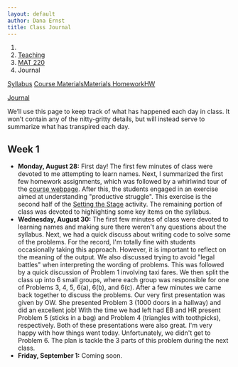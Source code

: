 ```yaml
---
layout: default
author: Dana Ernst
title: Class Journal
---
```


<ol class="breadcrumb">
  <li><a href="/"><i class="fa fa-home"></i></a></li>
  <li><a href="/teaching/">Teaching</a></li>
  <li><a href="/teaching/mat220f17">MAT 220</a></li>
  <li class="active">Journal</li>
</ol>

<div class="row">
<div class="col-xs-12">
<div class="btn-group btn-group-justified">
<a class="btn btn-default btn-success" href="{{site.baseurl}}/teaching/mat220f17/syllabus/">Syllabus</a>

<a class="btn btn-default btn-primary" href="{{site.baseurl}}/teaching/mat220f17/materials/">
<span class="hidden-xs">Course Materials</span><span class="visible-xs">Materials</span>
</a>

<a class="btn btn-default btn-warning" href="{{site.baseurl}}/teaching/mat220f17/homework/">
<span class="hidden-xs">Homework</span><span class="visible-xs">HW</span>
</a>

<a class="btn btn-default btn-info" href="{{site.baseurl}}/teaching/mat220f17/journal/">Journal</a>
</div>
</div>
</div>

<p style="margin-top:10px;">
We’ll use this page to keep track of what has happened each day in class. It won’t contain any of the nitty-gritty details, but will instead serve to summarize what has transpired each day.
</p>

## Week 1 ##

<ul class="fa-ul">
  <li><i class="fa-li fa fa-calendar-check-o"></i><b>Monday, August 28:</b> First day! The first few minutes of class were devoted to me attempting to learn names. Next, I summarized the first few homework assignments, which was followed by a whirlwind tour of the <a href="{{site.baseurl}}/teaching/mat220f17/">course webpage</a>. After this, the students engaged in an exercise aimed at understanding "productive struggle". This exercise is the second half of the <a href="{{site.baseurl}}/teaching/SettingTheStage.pdf">Setting the Stage</a> activity.  The remaining portion of class was devoted to highlighting some key items on the syllabus.
</li>
  <li><i class="fa-li fa fa-calendar-check-o"></i><b>Wednesday, August 30:</b> The first few minutes of class were devoted to learning names and making sure there weren't any questions about the syllabus.  Next, we had a quick discuss about writing code to solve some of the problems. For the record, I'm totally fine with students occasionally taking this approach.  However, it is important to reflect on the meaning of the output.  We also discussed trying to avoid "legal battles" when interpreting the wording of problems. This was followed by a quick discussion of Problem 1 involving taxi fares.  We then split the class up into 6 small groups, where each group was responsible for one of Problems 3, 4, 5, 6(a), 6(b), and 6(c). After a few minutes we came back together to discuss the problems.  Our very first presentation was given by OW. She presented Problem 3 (1000 doors in a hallway) and did an excellent job! With the time we had left had EB and HR present Problem 5 (sticks in a bag) and Problem 4 (triangles with toothpicks), respectively. Both of these presentations were also great.  I'm very happy with how things went today. Unfortunately, we didn't get to Problem 6. The plan is tackle the 3 parts of this problem during the next class.</li>
  <li><i class="fa-li fa fa-calendar-check-o"></i><b>Friday, September 1:</b> Coming soon.</li>
</ul>

<!-- ## Week 2 ##

<ul class="fa-ul">
  <li><i class="fa-li fa fa-calendar-check-o"></i><b>Monday, January 23:</b> Despite the weather we had great attendance and class went really well.  After reviewing a few key ideas, we split the class up into four small groups to work on Problems 5, 4(b)/6, 7, and 8, respectively.  I left the groups chat for about 5 minutes and then we started discussing proposed solutions.  We had MH, JM, and RD present Problems 5, 4(b)/6, and 7, respectively.  Along the way, several other people chimed in.  We ran out of time to discuss Problem 8.  I hope we can squeeze that one in next time.</li>
  <li><i class="fa-li fa fa-calendar-check-o"></i><b>Wednesday, January 25:</b> Today was a good day and we got a lot accomplished.  After summarizing some key ideas and the status Problems 1-7, we moved onto Problems 8-11.  SW shared her solution to Problem 8 and then MS summarized a slick solution that involved less analysis. For Problem 9, we had AT1 and AC present their solutions to Problem 9.  Next, BG provided a nice take on Problem 10.  I spent the last few minutes of class giving some hints on Problem 11.</li>
  <li><i class="fa-li fa fa-calendar-check-o"></i><b>Friday, January 27:</b> Despite being a tremendous amount of pain, I think things went well today.  We were really productive.  KG's explanation (with comments from LL) for Problem 7 finally put that one to rest.  Next, we had RG discuss a conjecture for Problem 12, which connects with triangular numbers. Then BS, JK, and NP presented Problem 13, a visual approach to Problem 14, and an algebraic proof for Problem 14.  We wrapped up with a general discussion of Problem 11, which included guidance from RD and MS.</li>
</ul>

## Week 3 ##

<ul class="fa-ul">
  <li><i class="fa-li fa fa-calendar-check-o"></i><b>Monday, January 30:</b> The week is off to a good start.  We kicked off by having SS and MR present visual and algebraic proofs, respectively, for Problem 15.  After allowed students to chat in small groups for a few minutes, JS2 presented a slick solution to Problem 16. Next, we had students chat in small groups about Problem 17.  AS discussed a case analysis for Problem 17 and then we distilled the argument down to a single case.  We wrapped up by discussing Erdos and the next few homework problems.</li>
  <li><i class="fa-li fa fa-calendar-check-o"></i><b>Wednesday, February 1:</b> The students took <a href="{{site.baseurl}}/teaching/mat220f17/220Quiz2.pdf">Quiz 2</a>. We will get back to working on problems on Friday.</li>
  <li><i class="fa-li fa fa-calendar-check-o"></i><b>Friday, February 3:</b> While I was out of town, Monika Keindl covered for me.  Monika handed out a half sheet of paper that contained 4 problems. Students spent the majority of the class meeting working on these problems in small groups.  Along the way, BG and RD presented solutions to the first and second problems, respectively. The intention was for students to finish working on the remaining two problems over the weekend.</li>
</ul>

## Week 4 ##

<ul class="fa-ul">
  <li><i class="fa-li fa fa-calendar-check-o"></i><b>Monday, February 6:</b> After checking in to see how things went on Friday while I was out of town, we discussed solutions to the last 3 problems on Quiz 1. Next, we recapped the solutions to the first and second problems from Friday and then discussed the third and fourth problems.  We had the class split up into two groups to act out the solution to the third problem involving the frogs. NP suggested there is a nice formula to count the number of steps in the general case.  We wrapped up by discussing the fourth problem involving $x-y=85$ and $\sqrt{x}+\sqrt{y}=17$. MR presented a method for finding a solution, but we left it open as to whether there are any other solutions. We still need to discuss Problems 18-20, which we will do on Wednesday.</li>
  <li><i class="fa-li fa fa-calendar-check-o"></i><b>Wednesday, February 8:</b> We kicked off with a discussion of the problem involving $x-y=85$ and $\sqrt{x}+\sqrt{y}=17$. After discussing a few different approaches, we settled on there being a unique solution.  However, after class, MR pointed out to me that what we said only guarantees that there are at most 2 solutions. Perhaps we will have time to address this one on Friday.  Next, AC presented Problem 18, which generated good discussion about rigorous arguments compared to data having a pattern. This was followed by a nice argument for Problem 19 by KP. We finished up with AT1 giving a slick approach to Problem 21. We briefly discussed why we couldn't improve upon our answer in Problem 21.</li>
  <li><i class="fa-li fa fa-calendar-check-o"></i><b>Friday, February 10:</b> I really enjoyed today's class. We started with allowing students to chat in small groups about Problems 21 and 22.  We had LB and SW present Problem 21 and then MH, JM, and RD discussed Problem 22.  Next, AT2, AS, and JJ tackled Problem 23.  We wrapped up with NP presenting Problem 24.</li>
</ul>

## Week 5 ##

<ul class="fa-ul">
  <li><i class="fa-li fa fa-calendar-check-o"></i><b>Monday, February 13:</b> We accomplished more today than I expected.  We kicked off with small groups discussing potential solutions to Problem 25. We had JS1 share a solution he encountered when chatting with his group. Next, we had JS2 share his proposed solution to Problem 26, but we discovered it wasn't optimal because RB proposed a better solution.  I suggested folks attempt to prove that RB's solution is the best we can do.  After having AT2 share his proposed approach to Problem 27, we had BG present slick solutions to both Problems 27 and 28.</li>
  <li><i class="fa-li fa fa-calendar-check-o"></i><b>Wednesday, February 15:</b> The students took <a href="{{site.baseurl}}/teaching/mat220f17/220Quiz2.pdf">Quiz 2</a>.  I love watching the students collaborate for the few minutes I allow them to chat.</li>
  <li><i class="fa-li fa fa-calendar-check-o"></i><b>Friday, February 17:</b> I was energetic today, but I might have been the only one.  We started with a brief follow-up discussion on Problems 27 and 28.  NP told us how we could take the solutions from Problems 27 and 28 and combine them into a single strategy.  Next, KG provided an argument about why 17 minutes is the best we can do on Problem 26.  AT2 put Problem 33 to rest with easy; another example of triangular numbers.  RD and AT1 tackled Problem 34 for us. I think everyone should be able to handle any problem like this one in the future.  We spend the last 20 minutes of class discussing Problem 35.  LL and RB presented their proposed solutions, but it turns out that we can do better.  We'll revisit Problem 35 next week.</li>
</ul>

## Week 6 ##

<ul class="fa-ul">
  <li><i class="fa-li fa fa-calendar-check-o"></i><b>Monday, February 20:</b> Unfortunately, I spent almost the entire class talking.  I spent a good chunk of time going over Quiz 2 and then wrote down a complete solution to Problem 35 involving 12 coins.  There was a few minutes at the end for students to think about what to do with 11 coins.</li>
  <li><i class="fa-li fa fa-calendar-check-o"></i><b>Wednesday, February 22:</b> Great day! BS presented Problem 37, which illustrated the importance of working backwards. Next MS walked us through Problem 38. I followed this up with a discussion of how to explicitly count the number of friendships on each team. This lead to a brief discussion about how to generalize the problem. KG attempted Problem 39, but his approach was thwarted by an inability to resolve one inequality. KF followed this up with an elegant solution involving the triangle inequality. We wrapped up class with a short discussion of Problem 40, which turns out to not work as expected.</li>
  <li><i class="fa-li fa fa-calendar-check-o"></i><b>Friday, February 24:</b> The students took <a href="{{site.baseurl}}/teaching/mat220f17/220Quiz3.pdf">Quiz 3</a>.</li>
</ul>

## Week 7 ##

<ul class="fa-ul">
  <li><i class="fa-li fa fa-calendar-check-o"></i><b>Monday, February 27:</b> I had surgery on my back this morning and I will be out for 2 weeks.  In my absence, Dr. Wilson is covering for me.  My understanding is that MS presented an elegant solution to Problem 41 and then there was some general discussion of Problems 42 and 43.  These problems and likely a couple more will be tackled on Wednesday.</li>
  <li><i class="fa-li fa fa-calendar-check-o"></i><b>Wednesday, March 1:</b> The word on the street is that after some discussion of Problem 42 (Bin Laden), KG and RB presented the cases for $n=5$ and $n=7$ for Problem 43 (Martian Artifacts), respectively which was followed up with some general discussion of the cases involving $n=2k$ versus $n=2k-1$. Next, RD, followed by MS, presented their proposed solutions to Problem 44 (Aslant).</li>
  <li><i class="fa-li fa fa-calendar-check-o"></i><b>Friday, March 3:</b> Rumor has it that the following transpired: KG tackled the case with $n=9$ for Problem 43, RD led a discussion for Problem 45, and then MS and NP presented for Problem 46.</li>
</ul>

## Week 8 ##

<ul class="fa-ul">
  <li><i class="fa-li fa fa-calendar-check-o"></i><b>Monday, March 6:</b> My understanding is that KP presented Problem 44 (Aslant), MS finished off Problem 43 (Martian Artifacts), RB and AC tackled Problem 48 (Magic!), and RD presented Problem 49 (Two Deep).</li>
  <li><i class="fa-li fa fa-calendar-check-o"></i><b>Wednesday, March 8:</b> Today MS presented Problem 46 (the one with the $3\times 3$ and $2\times 2$ squares), RD presented Problem 45 (Double Tangent), SS and BS presented Problem 52 (One Over), and KG presented Problem 51 (The Good Teacher), but there was an algebra mistake in Problem 51, so we haven't found a solution to that one yet.</li>
  <li><i class="fa-li fa fa-calendar-check-o"></i><b>Friday, March 10:</b> The students took <a href="{{site.baseurl}}/teaching/mat220f17/220Quiz4.pdf">Quiz 4</a>.</li>
</ul>

## Week 9 ##

<ul class="fa-ul">
  <li><i class="fa-li fa fa-calendar-check-o"></i><b>Monday, March 20:</b> After checking in and making a few announcements, we divided the class up into 11 small groups, where each groups was tasked with coming to consensus on one of multiple parts of the homework problems.  We had LB, JJ, SS, JK, SW, JM, MR, LL, BS, AT2, and RB present Problems 54(a), 54(b), 55(a), 55(b), 55(c), 55(d), 55(e), 55(f), 55(g), 55(h), and 55(i), respectively.</li>
  <li><i class="fa-li fa fa-calendar-check-o"></i><b>Wednesday, March 22:</b> We finally saw solutions to Problem 50 (Checkermate) and Problem 53 (Quilt), which were presented by RD and BG, respectively.  Next, AC tackled Problem 56(a). The solutions had an error, but the essence of it was correct. After this, I explained how we could model the soul-swapping via "string diagrams". This was followed by a presentation of solutions of parts (b) and (c) for Problem 56 by KG.</li>
  <li><i class="fa-li fa fa-calendar-check-o"></i><b>Friday, March 24:</b> After handing back Quiz 4, we had a brief discussion of Problem B1 from the quiz. Next, MR provided a solution to Problem 56(d), which involved the swapping of souls of 4 individuals. We spent a few minutes reframing the solution in terms of the one I hinted at the previous class and then discussed how to handle any soul swapping bonanza, which settled Problem 56(e). This was followed with NP providing a solution to the 2 real versus 2 counterfeit coins in Problem 57 (Zoltar). MS then presented an elegant solution to the 7 versus 7 case, which can easily be generalized to handle any $n$ versus $n$ case (for $n\geq 2$).  We wrapped up with BS presenting a solution to Problem 58 (chicken nuggets) and JM explained the code that he wrote to solve the problem.</li>
</ul>

## Week 10 ##

<ul class="fa-ul">
  <li><i class="fa-li fa fa-calendar-check-o"></i><b>Monday, March 27:</b> We finally saw a solution to Problem 50 (Good Teacher), which NP presented for us. Next, we split the class up into 6 small groups, each tasked with discussing one of Problems 59-61. After a few minutes, JS1 presented a solution to Problem 59 (Modified Sylver Coinage). Next, we heard from JK, AT2, and LB about Problem 60 (Cookies). Lastly, AT1 discussed the beautiful solution to Problem 61 (Prisoners and a light switch).</li>
  <li><i class="fa-li fa fa-calendar-check-o"></i><b>Wednesday, March 29:</b> The students took <a href="{{site.baseurl}}/teaching/mat220f17/220Quiz5.pdf">Quiz 5</a>.</li>
  <li><i class="fa-li fa fa-calendar-check-o"></i><b>Friday, March 31:</b> Today, RB presented a wonderful solution to Problem 62. It appeared that no one had made much progress on on Problems 63 and 64, so we spent the rest of class kicking around some ideas about how to approach these problems.</li>
</ul>

## Week 11 ##

<ul class="fa-ul">
  <li><i class="fa-li fa fa-calendar-check-o"></i><b>Monday, April 3:</b> We started with a discussion about how to frame Problem 65 (7 positive integers and their gcd's mod 3) in terms of a graph with 7 vertices and edges that have been colored using 3 different colors.  The goal is the justify that there is always a triangle of the same color.  After discussing Problem 65, we split the class up into 3 small groups, which we tasked with discussing Problems 63-65, respectively.  We had KG share a solution to Problem 63, which was followed by a really nice solution to Problem 65 by LL.  We wrapped up with MR and RD discussing most of the details of Problem 64.  There is one remaining detail to resolve before we will have complete solution to Problem 64.</li>
  <li><i class="fa-li fa fa-calendar-check-o"></i><b>Wednesday, April 5:</b> We finally nailed down Problem 64 (Federation ambassadors around table). After I got us up to speed with what we knew about the problem, MS and KG filled in the rest of the details.  Next, we had AC present an algebraic proof for Problem 66.  This was followed by attempts at a visual proof by SW, NP, and MR for the same problem.  We were pressed for time at the end, but JM was able to share his approach to Problem 67 before we departed.</li>
  <li><i class="fa-li fa fa-calendar-check-o"></i><b>Friday, April 7:</b> Since Problem 67 was discussed so quickly on Monday, we revisited that problem first.  During our discussion, we heard from MR, BS, MS, and RD.  Next, JK presented a quick solution to Problem 69 (mellow yellow and high fructose thorn scallop). This was followed by presentations by AC, KG, MS, and MR for Problem 70 (ten people in a circle). Problem 68 (rectangle vs pentagon) was the last one we discussed.  MH shared his progress and then KG started to share his approach using the triangle inequality, but we ran out of time.  We will revisit this one on Monday.</li>
</ul>

## Week 12 ##

<ul class="fa-ul">
  <li><i class="fa-li fa fa-calendar-check-o"></i><b>Monday, April 10:</b> The first few minutes of class were devoted to wrapping up Problem 68 (rectangle vs pentagon), which I presented.  Next, SS led us on a discussion of Problem 71 (4 by 4 grid with lights) that involved some case analysis.  We attempted to generalize potential arguments to handle the 5 by 5 case and the 8 by 8 case.  We all believe the answer to Problem 72 (8 by 8 grid with lights) is that it is impossible to start with fewer than 8 lights, but the problem remains open.</li>
  <li><i class="fa-li fa fa-calendar-check-o"></i><b>Wednesday, April 12:</b> The students took <a href="{{site.baseurl}}/teaching/mat220f17/220Quiz6.pdf">Quiz 6</a>.</li>
  <li><i class="fa-li fa fa-calendar-check-o"></i><b>Friday, April 14:</b> We spent the first few minutes of class discussing my proposed solution to Problem 72 (8 by 8 grid with lights). Next, we quickly dispensed with Problem 74 (liars and truth tellers) and then moved onto Problem 73, which AT2 presented. Then SW led a discussion of Problem 75 (lions on an island). I spent the last few minutes of class discussing induction.</li>
</ul>

## Week 13 ##

<ul class="fa-ul">
  <li><i class="fa-li fa fa-calendar-check-o"></i><b>Monday, April 17:</b> After handing back Quiz 6, I briefly discussed Problems B1, B2, and B3.  This was followed by another discussion of induction. Next, AT1 and NP presented two different approaches to Problem 77 (sums of distinct powers of 2). Then BG presented Problem 76 ($n$ lines).</li>
  <li><i class="fa-li fa fa-calendar-check-o"></i><b>Wednesday, April 19:</b> More than half of the class period was spent discussing Google's PageRank, which was inspired by Problem 78 (who is the coolest?).  With the time we had left, NP and LL presented both parts of Problem 79 (infinite hotel). We'll come back to Problem 80 on Friday.</li>
  <li><i class="fa-li fa fa-calendar-check-o"></i><b>Friday, April 21:</b> We had JS1 and MR present Problem 80(a) and 80(b), respectively, which was followed by me presenting Problem 80(c).  Next, we heard from JK and KP on Problem 81.</li>
</ul>

## Week 14 ##

<ul class="fa-ul">
  <li><i class="fa-li fa fa-calendar-check-o"></i><b>Monday, April 24:</b> We had 4 different solutions to Problem 82.  Three of these were from SW, RD, and KG, and the fourth was from me.  Next, we saw a solution to Problem 83 by NP.  We spent the last few minutes of class reviewing for Wednesday's quiz.</li>
  <li><i class="fa-li fa fa-calendar-check-o"></i><b>Wednesday, April 26:</b> The students took <a href="{{site.baseurl}}/teaching/mat220f17/220Quiz7.pdf">Quiz 7</a>.</li>
  <li><i class="fa-li fa fa-calendar-check-o"></i><b>Friday, April 28:</b> We started by discussing Problem 85 (top player). RD discussed his intuition about the problem, but no one had a rigorous argument.  I walked us through an inductive proof (with some minor confusion on one case). With the time we had left, I guided a discussion of the first part of Problem 84.  The plan is to revisit this one and Problem 86 on Monday.</li>
</ul>

## Week 15 ##

<ul class="fa-ul">
  <li><i class="fa-li fa fa-calendar-check-o"></i><b>Monday, May 1:</b> First, I attempted to salvage a crappy presentation that I did for Problem 85 (top player), but more or less blew it again.  Maybe we will have time to come back to it at some point.  Next, MH waltzed through Problem 87(a) and explained a little bit of his thinking about part (c). This was followed by a very elegant solution to both (b) and (c) for Problem 87. JJ walked us through a different approach to Problem 87(b).  Ignoring my horrible hint on Problem 88 (all tetronimoes), AC cranked out all 5 possibilities.  The best part of class came next. When I asked for a solution to Problem 86 (papal vote), KG rambled off a quick justification, which I promptly dismissed.  I said something vague about why his approach wouldn't work and then asked for a different solution. BS suggested that I follow the hint I gave and outlined an approach.  We were all in agreement that this worked, but then some students asked again why KG's original proposed solution did not work.  I still wasn't convinced and again tried to push us away from it.  However, after class some students followed me back to my office and walked me through KG's proposed solution. It took me a few minutes to come around, but it turns out he and the other students were correct. In fact, KG's solution is better than the one I proposed since it is shorter and handles more possibilities.   I think I was hung up on my solution and couldn’t see what he and others were saying.  The best part of what happened is that no one backed down from me.  I think this is really cool.  You were convinced by KG’s argument and didn’t just change your mind because I said it didn’t hold.  Awesome. With the few minutes we had left at the end of class, KP provided a potential coloring for Problem 84.  I hope to wrap this one up on Wednesday.</li>
  <li><i class="fa-li fa fa-calendar-check-o"></i><b>Wednesday, May 3:</b> We got a lot done today! First, JS1 showed up possible solutions to parts (a), (b), (c), and (e) of Problem 89 (tiling with tetrominoes). AT2 provided an alternate solution to part (b). Next, MH showed us his take on Problem 91 (ages of 3 children), which was followed by a more accurate solution presented by LB.  Then we spent quite a bit of time discussing Problem 90 (tiling with L-shaped triominoes).  After coming up with some necessary conditions, we started hunting for sufficient conditions. BG provided the first key insight, which allowed us to dispense with the case involving at least one even dimension. To get us started on the case involving two odd dimensions, SS showed us how to tile a $5\times 9$ board, which set us up to handle the general case. I took the last few minutes to summarize all possible colorings of the number line for Problem 84.</li>
  <li><i class="fa-li fa fa-calendar-check-o"></i><b>Friday, May 5:</b> A great last day!  First, we had RB show us a beautiful coloring of the $10\times 10$ grid for Problem 93.  Next, LL showed us potential tilings for part (a) and (b) of Problem 94.  Utilizing RB's coloring from Problem 93, RD proved that no tiling exists for part (c) of Problem 94.  This was followed by an attempt at unscrambling the signed permutation in Problem 95 by JJ, but he realized at the end that he had a flaw.  JK then showed us one potential unscrambling that had the desired number of moves. The last problem to be discussed this semester was Problem 92 (tiling a board with a missing square with L-shaped triominoes).  BG got us started, but we discovered that his solution was quite general enough. BS presented an elegant solution to the problem involving induction. With the few minutes we had left at the end, we spent some time reflecting on the semester.  I'm pleased with how things went, but have several ideas for how to improve the course.</li>
</ul> -->
